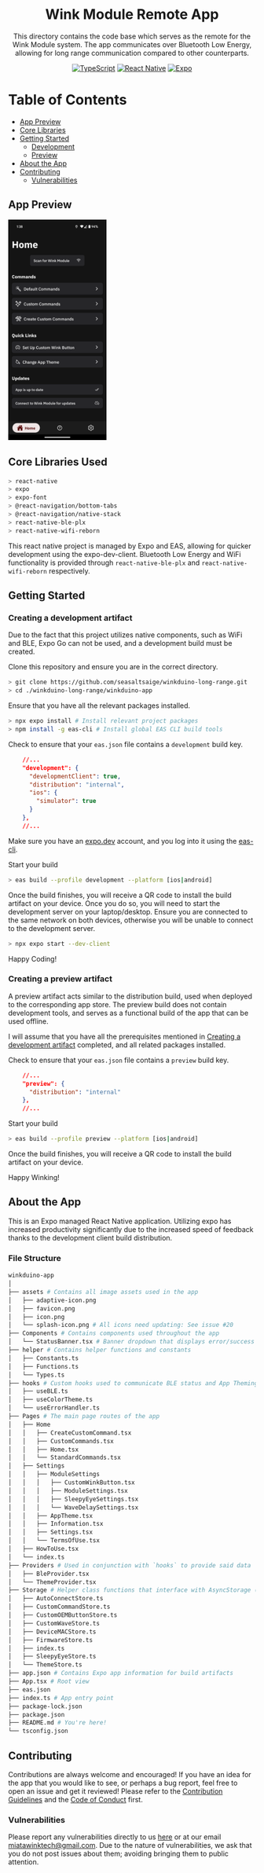 <div align="center">

# Wink Module Remote App

This directory contains the code base which serves as the remote for the Wink Module system. The app communicates over Bluetooth Low Energy, allowing for long range communication compared to other counterparts.

[![TypeScript](https://img.shields.io/badge/typescript-%23007ACC.svg?style=for-the-badge&logo=typescript&logoColor=white)](https://www.typescriptlang.org/)
[![React Native](https://img.shields.io/badge/react_native-%2320232a.svg?style=for-the-badge&logo=react&logoColor=%2361DAFB)](https://reactnative.dev/)
[![Expo](https://img.shields.io/badge/expo-1C1E24?style=for-the-badge&logo=expo&logoColor=#D04A37)](https://docs.expo.dev/)

</div>

# Table of Contents
- [App Preview](#app-preview)
- [Core Libraries](#core-libraries-used)
- [Getting Started](#getting-started)
  - [Development](#creating-a-development-artifact)
  - [Preview](#creating-a-preview-artifact)
- [About the App](#about-the-app)
- [Contributing](#contributing)
  - [Vulnerabilities](#vulnerabilities)

## App Preview

<img src="../docs/media/AppPreview_beta.png" width="200" alt="App Preview Image" />

## Core Libraries Used
```bash
> react-native
> expo
> expo-font
> @react-navigation/bottom-tabs
> @react-navigation/native-stack
> react-native-ble-plx
> react-native-wifi-reborn
```
This react native project is managed by Expo and EAS, allowing for quicker development using the expo-dev-client. Bluetooth Low Energy and WiFi functionality is provided through `react-native-ble-plx` and `react-native-wifi-reborn` respectively.

## Getting Started


### Creating a development artifact
Due to the fact that this project utilizes native components, such as WiFi and BLE, Expo Go can not be used, and a development build must be created.

Clone this repository and  ensure you are in the correct directory.
```bash
> git clone https://github.com/seasaltsaige/winkduino-long-range.git
> cd ./winkduino-long-range/winkduino-app
```
Ensure that you have all the relevant packages installed.
```bash
> npx expo install # Install relevant project packages
> npm install -g eas-cli # Install global EAS CLI build tools
```
Check to ensure that your `eas.json` file contains a `development` build key.
```json
    //...
    "development": {
      "developmentClient": true,
      "distribution": "internal",
      "ios": {
        "simulator": true
      }
    },
    //...
```
Make sure you have an [expo.dev](https://expo.dev/) account, and you log into it using the [eas-cli](https://github.com/expo/eas-cli?tab=readme-ov-file#eas-accountlogin).

Start your build
```bash
> eas build --profile development --platform [ios|android]
```
Once the build finishes, you will receive a QR code to install the build artifact on your device. Once you do so, you will need to start the development server on your laptop/desktop. Ensure you are connected to the same network on both devices, otherwise you will be unable to connect to the development server.

```bash
> npx expo start --dev-client
```

Happy Coding!



### Creating a preview artifact
A preview artifact acts similar to the distribution build, used when deployed to the corresponding app store. The preview build does not contain development tools, and serves as a functional build of the app that can be used offline.

I will assume that you have all the prerequisites mentioned in [Creating a development artifact](#creating-a-development-artifact) completed, and all related packages installed.

Check to ensure that your `eas.json` file contains a `preview` build key.
```json
    //...
    "preview": {
      "distribution": "internal"
    },
    //...
```
Start your build
```bash
> eas build --profile preview --platform [ios|android]
```
Once the build finishes, you will receive a QR code to install the build artifact on your device.

Happy Winking!


## About the App
This is an Expo managed React Native application. Utilizing expo has increased productivity significantly due to the increased speed of feedback thanks to the development client build distribution.

### File Structure
```bash
winkduino-app
│
├── assets # Contains all image assets used in the app
│   ├── adaptive-icon.png
│   ├── favicon.png
│   ├── icon.png
│   └── splash-icon.png # All icons need updating: See issue #20
├── Components # Contains components used throughout the app
│   └── StatusBanner.tsx # Banner dropdown that displays error/success statuses throughout app
├── helper # Contains helper functions and constants
│   ├── Constants.ts
│   ├── Functions.ts
│   └── Types.ts
├── hooks # Custom hooks used to communicate BLE status and App Theming 
│   ├── useBLE.ts
│   ├── useColorTheme.ts
│   └── useErrorHandler.ts
├── Pages # The main page routes of the app
│   ├── Home
│   │   ├── CreateCustomCommand.tsx
│   │   ├── CustomCommands.tsx
│   │   ├── Home.tsx
│   │   └── StandardCommands.tsx
│   ├── Settings
│   │   ├── ModuleSettings
│   │   │   ├── CustomWinkButton.tsx
│   │   │   ├── ModuleSettings.tsx
│   │   │   ├── SleepyEyeSettings.tsx
│   │   │   └── WaveDelaySettings.tsx
│   │   ├── AppTheme.tsx
│   │   ├── Information.tsx
│   │   ├── Settings.tsx
│   │   └── TermsOfUse.tsx
│   ├── HowToUse.tsx
│   └── index.ts
├── Providers # Used in conjunction with `hooks` to provide said data
│   ├── BleProvider.tsx
│   └── ThemeProvider.tsx
├── Storage # Helper class functions that interface with AsyncStorage (see issue #7)
│   ├── AutoConnectStore.ts
│   ├── CustomCommandStore.ts
│   ├── CustomOEMButtonStore.ts
│   ├── CustomWaveStore.ts
│   ├── DeviceMACStore.ts
│   ├── FirmwareStore.ts
│   ├── index.ts
│   ├── SleepyEyeStore.ts
│   └── ThemeStore.ts
├── app.json # Contains Expo app information for build artifacts
├── App.tsx # Root view
├── eas.json 
├── index.ts # App entry point
├── package-lock.json
├── package.json
├── README.md # You're here!
└── tsconfig.json
```

## Contributing
Contributions are always welcome and encouraged! If you have an idea for the app that you would like to see, or perhaps a bug report, feel free to open an issue and get it reviewed! Please refer to the [Contribution Guidelines](../docs/CONTRIBUTING.md) and the [Code of Conduct](../docs/CODE_OF_CONDUCT.md) first.

### Vulnerabilities
Please report any vulnerabilities directly to us [here](https://miatawink.tech/contact) or at our email [miatawinktech@gmail.com](mailto:miatawinktech@gmail.com). Due to the nature of vulnerabilities, we ask that you do not post issues about them; avoiding bringing them to public attention.